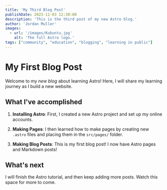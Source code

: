 ```yaml
---
title: 'My Third Blog Post'
publishDate: 2023-11-03 12:30:00
description: 'This is the third post of my new Astro blog.'
author: 'Jordan Muller'
images:
  - url: '/images/Kubuntu.jpg'
    alt: 'The full Astro logo.'
tags: ["community", "education", "blogging", "learning in public"]
---
```

# My First Blog Post

Welcome to my _new blog_ about learning Astro! Here, I will share my learning journey as I build a new website.

## What I've accomplished

1. **Installing Astro**: First, I created a new Astro project and set up my online accounts.

2. **Making Pages**: I then learned how to make pages by creating new `.astro` files and placing them in the `src/pages/` folder.

3. **Making Blog Posts**: This is my first blog post! I now have Astro pages and Markdown posts!

## What's next

I will finish the Astro tutorial, and then keep adding more posts. Watch this space for more to come.